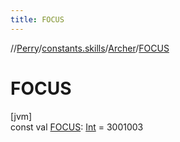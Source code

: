 ```yaml
---
title: FOCUS
---
```

//[Perry](../../../index.html)/[constants.skills](../index.html)/[Archer](index.html)/[FOCUS](-f-o-c-u-s.html)



# FOCUS



[jvm]\
const val [FOCUS](-f-o-c-u-s.html): [Int](https://kotlinlang.org/api/latest/jvm/stdlib/kotlin/-int/index.html) = 3001003




